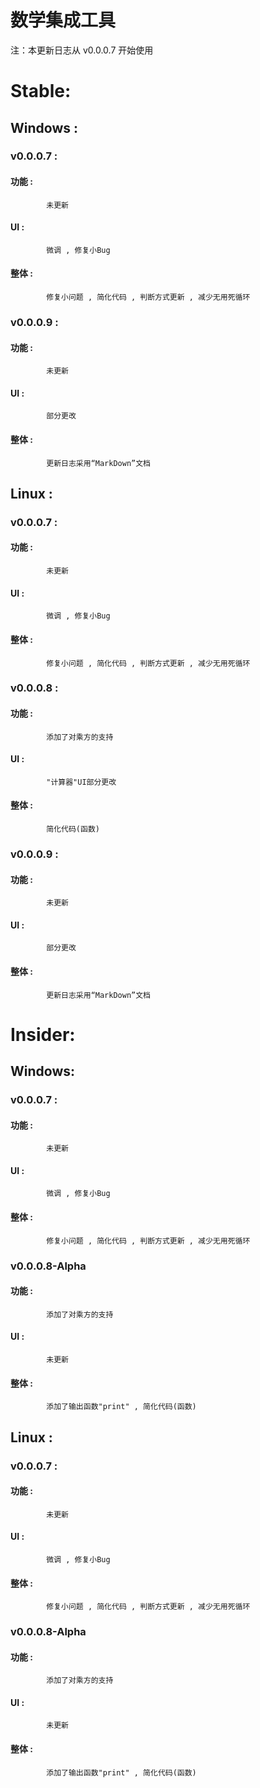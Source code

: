 数学集成工具
====
注：本更新日志从 v0.0.0.7 开始使用

# Stable:
##	Windows :
###		v0.0.0.7 :
####	功能 :
			未更新
####	UI :
			微调 , 修复小Bug
####	整体 :
			修复小问题 , 简化代码 , 判断方式更新 , 减少无用死循环
###		v0.0.0.9 :
####	功能 :
			未更新
####	UI :
			部分更改
####	整体 :
			更新日志采用“MarkDown”文档

##	Linux :
###		v0.0.0.7 :
####	功能 :
			未更新
####	UI :
			微调 , 修复小Bug
####	整体 :
			修复小问题 , 简化代码 , 判断方式更新 , 减少无用死循环
		
###		v0.0.0.8 :
####	功能 :
			添加了对乘方的支持
####	UI :
			"计算器"UI部分更改
####	整体 :
			简化代码(函数)
###		v0.0.0.9 :
####	功能 :
			未更新
####	UI :
			部分更改
####	整体 :
			更新日志采用“MarkDown”文档

# Insider:
##		Windows:
###		v0.0.0.7 :
####	功能 :
			未更新
####	UI :
			微调 , 修复小Bug
####	整体 :
			修复小问题 , 简化代码 , 判断方式更新 , 减少无用死循环
		
###		v0.0.0.8-Alpha
####	功能 :
			添加了对乘方的支持
####	UI :
			未更新
####	整体 :
			添加了输出函数"print" , 简化代码(函数)
##	Linux :
###		v0.0.0.7 :
####	功能 :
			未更新
####	UI :
			微调 , 修复小Bug
####	整体 :
			修复小问题 , 简化代码 , 判断方式更新 , 减少无用死循环
		
###		v0.0.0.8-Alpha
####	功能 :
			添加了对乘方的支持
####	UI :
			未更新
####	整体 :
			添加了输出函数"print" , 简化代码(函数)